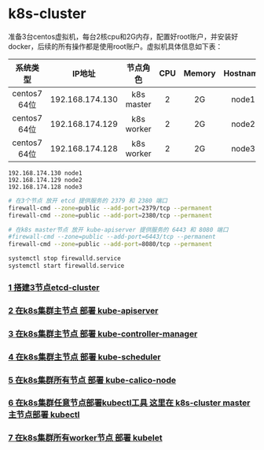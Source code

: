 # k8s-cluster

准备3台centos虚拟机，每台2核cpu和2G内存，配置好root账户，并安装好docker，后续的所有操作都是使用root账户。虚拟机具体信息如下表：

| 系统类型 | IP地址 | 节点角色 | CPU | Memory | Hostname |
| :------: | :--------: | :-------: | :-----: | :---------: | :-----: |
| centos7 64位 | 192.168.174.130 | k8s master |   2    | 2G | node1 |
| centos7 64位 | 192.168.174.129 | k8s worker |   2    | 2G | node2 |
| centos7 64位 | 192.168.174.128 | k8s worker |   2    | 2G | node3 |

```/etc/hosts
192.168.174.130 node1
192.168.174.129 node2
192.168.174.128 node3
```

```bash
# 在3个节点 放开 etcd 提供服务的 2379 和 2380 端口
firewall-cmd --zone=public --add-port=2379/tcp --permanent
firewall-cmd --zone=public --add-port=2380/tcp --permanent

# 在k8s master节点 放开 kube-apiserver 提供服务的 6443 和 8080 端口
#firewall-cmd --zone=public --add-port=6443/tcp --permanent
firewall-cmd --zone=public --add-port=8080/tcp --permanent

systemctl stop firewalld.service
systemctl start firewalld.service
```

### [1 搭建3节点etcd-cluster][1]
### [2 在k8s集群主节点 部署 kube-apiserver][2]
### [3 在k8s集群主节点 部署 kube-controller-manager][3]
### [4 在k8s集群主节点 部署 kube-scheduler][4]
### [5 在k8s集群所有节点 部署 kube-calico-node][5]
### [6 在k8s集群任意节点部署kubectl工具 这里在 k8s-cluster master 主节点部署 kubectl][6]
### [7 在k8s集群所有worker节点 部署 kubelet][7]



[1]: https://github.com/solozyx/k8s-cluster/tree/master/docs/etcd-cluster.md
[2]: https://github.com/solozyx/k8s-cluster/tree/master/docs/kube-apiserver.md
[3]: https://github.com/solozyx/k8s-cluster/tree/master/docs/kube-controller-manager.md
[4]: https://github.com/solozyx/k8s-cluster/tree/master/docs/kube-scheduler.md
[5]: https://github.com/solozyx/k8s-cluster/tree/master/docs/kube-calico-node.md
[6]: https://github.com/solozyx/k8s-cluster/tree/master/docs/kubectl.md
[7]: https://github.com/solozyx/k8s-cluster/tree/master/docs/kubelet.md